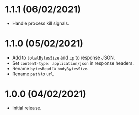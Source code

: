 # 1.1.1 (06/02/2021)

* Handle process kill signals.

# 1.1.0 (05/02/2021)

* Add to `totalBytesSize` and `ip` to response JSON.
* Set `content-type: application/json` in response headers.
* Rename `bytesRead` to `bodyBytesSize`.
* Rename `path` to `url`.

# 1.0.0 (04/02/2021)

* Initial release.
